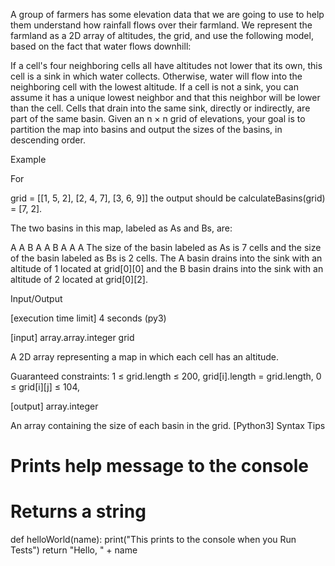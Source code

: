 A group of farmers has some elevation data that we are going to use to help them understand how rainfall flows over their farmland. We represent the farmland as a 2D array of altitudes, the grid, and use the following model, based on the fact that water flows downhill:

If a cell's four neighboring cells all have altitudes not lower that its own, this cell is a sink in which water collects.
Otherwise, water will flow into the neighboring cell with the lowest altitude. If a cell is not a sink, you can assume it has a unique lowest neighbor and that this neighbor will be lower than the cell.
Cells that drain into the same sink, directly or indirectly, are part of the same basin.
Given an n × n grid of elevations, your goal is to partition the map into basins and output the sizes of the basins, in descending order.

Example

For

grid = [[1, 5, 2], 
        [2, 4, 7], 
        [3, 6, 9]]
the output should be
calculateBasins(grid) = [7, 2].

The two basins in this map, labeled as As and Bs, are:

  A A B 
  A A B 
  A A A 
The size of the basin labeled as As is 7 cells and the size of the basin labeled as Bs is 2 cells. The A basin drains into the sink with an altitude of 1 located at grid[0][0] and the B basin drains into the sink with an altitude of 2 located at grid[0][2].

Input/Output

[execution time limit] 4 seconds (py3)

[input] array.array.integer grid

A 2D array representing a map in which each cell has an altitude.

Guaranteed constraints:
1 ≤ grid.length ≤ 200,
grid[i].length = grid.length,
0 ≤ grid[i][j] ≤ 104,

[output] array.integer

An array containing the size of each basin in the grid.
[Python3] Syntax Tips

# Prints help message to the console
# Returns a string
def helloWorld(name):
    print("This prints to the console when you Run Tests")
    return "Hello, " + name
